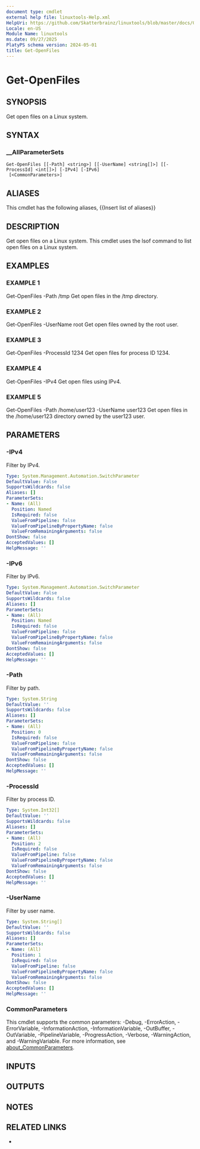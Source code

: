 ```yaml
---
document type: cmdlet
external help file: linuxtools-Help.xml
HelpUri: https://github.com/Skatterbrainz/linuxtools/blob/master/docs/Get-OpenFiles.md
Locale: en-US
Module Name: linuxtools
ms.date: 09/27/2025
PlatyPS schema version: 2024-05-01
title: Get-OpenFiles
---
```


# Get-OpenFiles

## SYNOPSIS

Get open files on a Linux system.

## SYNTAX

### __AllParameterSets

```
Get-OpenFiles [[-Path] <string>] [[-UserName] <string[]>] [[-ProcessId] <int[]>] [-IPv4] [-IPv6]
 [<CommonParameters>]
```

## ALIASES

This cmdlet has the following aliases,
  {{Insert list of aliases}}

## DESCRIPTION

Get open files on a Linux system.
This cmdlet uses the lsof command to list open files on a Linux system.

## EXAMPLES

### EXAMPLE 1

Get-OpenFiles -Path /tmp
Get open files in the /tmp directory.

### EXAMPLE 2

Get-OpenFiles -UserName root
Get open files owned by the root user.

### EXAMPLE 3

Get-OpenFiles -ProcessId 1234
Get open files for process ID 1234.

### EXAMPLE 4

Get-OpenFiles -IPv4
Get open files using IPv4.

### EXAMPLE 5

Get-OpenFiles -Path /home/user123 -UserName user123
Get open files in the /home/user123 directory owned by the user123 user.

## PARAMETERS

### -IPv4

Filter by IPv4.

```yaml
Type: System.Management.Automation.SwitchParameter
DefaultValue: False
SupportsWildcards: false
Aliases: []
ParameterSets:
- Name: (All)
  Position: Named
  IsRequired: false
  ValueFromPipeline: false
  ValueFromPipelineByPropertyName: false
  ValueFromRemainingArguments: false
DontShow: false
AcceptedValues: []
HelpMessage: ''
```

### -IPv6

Filter by IPv6.

```yaml
Type: System.Management.Automation.SwitchParameter
DefaultValue: False
SupportsWildcards: false
Aliases: []
ParameterSets:
- Name: (All)
  Position: Named
  IsRequired: false
  ValueFromPipeline: false
  ValueFromPipelineByPropertyName: false
  ValueFromRemainingArguments: false
DontShow: false
AcceptedValues: []
HelpMessage: ''
```

### -Path

Filter by path.

```yaml
Type: System.String
DefaultValue: ''
SupportsWildcards: false
Aliases: []
ParameterSets:
- Name: (All)
  Position: 0
  IsRequired: false
  ValueFromPipeline: false
  ValueFromPipelineByPropertyName: false
  ValueFromRemainingArguments: false
DontShow: false
AcceptedValues: []
HelpMessage: ''
```

### -ProcessId

Filter by process ID.

```yaml
Type: System.Int32[]
DefaultValue: ''
SupportsWildcards: false
Aliases: []
ParameterSets:
- Name: (All)
  Position: 2
  IsRequired: false
  ValueFromPipeline: false
  ValueFromPipelineByPropertyName: false
  ValueFromRemainingArguments: false
DontShow: false
AcceptedValues: []
HelpMessage: ''
```

### -UserName

Filter by user name.

```yaml
Type: System.String[]
DefaultValue: ''
SupportsWildcards: false
Aliases: []
ParameterSets:
- Name: (All)
  Position: 1
  IsRequired: false
  ValueFromPipeline: false
  ValueFromPipelineByPropertyName: false
  ValueFromRemainingArguments: false
DontShow: false
AcceptedValues: []
HelpMessage: ''
```

### CommonParameters

This cmdlet supports the common parameters: -Debug, -ErrorAction, -ErrorVariable,
-InformationAction, -InformationVariable, -OutBuffer, -OutVariable, -PipelineVariable,
-ProgressAction, -Verbose, -WarningAction, and -WarningVariable. For more information, see
[about_CommonParameters](https://go.microsoft.com/fwlink/?LinkID=113216).

## INPUTS

## OUTPUTS

## NOTES

## RELATED LINKS

- [](https://github.com/Skatterbrainz/linuxtools/blob/master/docs/Get-OpenFiles.md)
